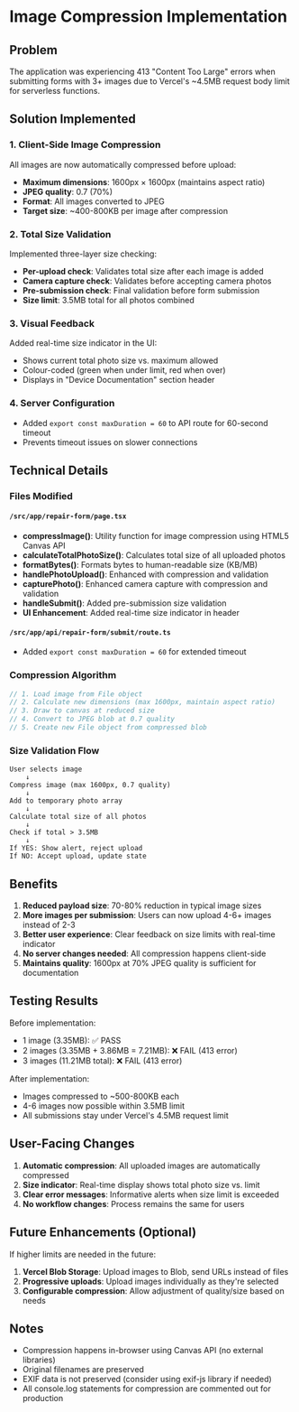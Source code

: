 # Image Compression Implementation

## Problem
The application was experiencing 413 "Content Too Large" errors when submitting forms with 3+ images due to Vercel's ~4.5MB request body limit for serverless functions.

## Solution Implemented

### 1. Client-Side Image Compression
All images are now automatically compressed before upload:
- **Maximum dimensions**: 1600px × 1600px (maintains aspect ratio)
- **JPEG quality**: 0.7 (70%)
- **Format**: All images converted to JPEG
- **Target size**: ~400-800KB per image after compression

### 2. Total Size Validation
Implemented three-layer size checking:
- **Per-upload check**: Validates total size after each image is added
- **Camera capture check**: Validates before accepting camera photos
- **Pre-submission check**: Final validation before form submission
- **Size limit**: 3.5MB total for all photos combined

### 3. Visual Feedback
Added real-time size indicator in the UI:
- Shows current total photo size vs. maximum allowed
- Colour-coded (green when under limit, red when over)
- Displays in "Device Documentation" section header

### 4. Server Configuration
- Added `export const maxDuration = 60` to API route for 60-second timeout
- Prevents timeout issues on slower connections

## Technical Details

### Files Modified

#### `/src/app/repair-form/page.tsx`
- **compressImage()**: Utility function for image compression using HTML5 Canvas API
- **calculateTotalPhotoSize()**: Calculates total size of all uploaded photos
- **formatBytes()**: Formats bytes to human-readable size (KB/MB)
- **handlePhotoUpload()**: Enhanced with compression and validation
- **capturePhoto()**: Enhanced camera capture with compression and validation
- **handleSubmit()**: Added pre-submission size validation
- **UI Enhancement**: Added real-time size indicator in header

#### `/src/app/api/repair-form/submit/route.ts`
- Added `export const maxDuration = 60` for extended timeout

### Compression Algorithm
```typescript
// 1. Load image from File object
// 2. Calculate new dimensions (max 1600px, maintain aspect ratio)
// 3. Draw to canvas at reduced size
// 4. Convert to JPEG blob at 0.7 quality
// 5. Create new File object from compressed blob
```

### Size Validation Flow
```
User selects image
    ↓
Compress image (max 1600px, 0.7 quality)
    ↓
Add to temporary photo array
    ↓
Calculate total size of all photos
    ↓
Check if total > 3.5MB
    ↓
If YES: Show alert, reject upload
If NO: Accept upload, update state
```

## Benefits

1. **Reduced payload size**: 70-80% reduction in typical image sizes
2. **More images per submission**: Users can now upload 4-6+ images instead of 2-3
3. **Better user experience**: Clear feedback on size limits with real-time indicator
4. **No server changes needed**: All compression happens client-side
5. **Maintains quality**: 1600px at 70% JPEG quality is sufficient for documentation

## Testing Results

Before implementation:
- 1 image (3.35MB): ✅ PASS
- 2 images (3.35MB + 3.86MB = 7.21MB): ❌ FAIL (413 error)
- 3 images (11.21MB total): ❌ FAIL (413 error)

After implementation:
- Images compressed to ~500-800KB each
- 4-6 images now possible within 3.5MB limit
- All submissions stay under Vercel's 4.5MB request limit

## User-Facing Changes

1. **Automatic compression**: All uploaded images are automatically compressed
2. **Size indicator**: Real-time display shows total photo size vs. limit
3. **Clear error messages**: Informative alerts when size limit is exceeded
4. **No workflow changes**: Process remains the same for users

## Future Enhancements (Optional)

If higher limits are needed in the future:
1. **Vercel Blob Storage**: Upload images to Blob, send URLs instead of files
2. **Progressive uploads**: Upload images individually as they're selected
3. **Configurable compression**: Allow adjustment of quality/size based on needs

## Notes

- Compression happens in-browser using Canvas API (no external libraries)
- Original filenames are preserved
- EXIF data is not preserved (consider using exif-js library if needed)
- All console.log statements for compression are commented out for production

